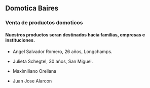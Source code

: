 ## **Domotica Baires**

### Venta de productos domoticos 

#### Nuestros productos seran destinados hacia familias, empresas e instituciones.

- Angel Salvador Romero, 26 años, Longchamps.

- Julieta Schegtel, 30 años, San Miguel.

- Maximiliano Orellana

- Juan Jose Alarcon 



